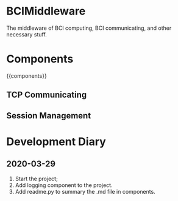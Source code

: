 # BCIMiddleware

The middleware of BCI computing, BCI communicating, and other necessary stuff.

# Components

{{components}}

## TCP Communicating

## Session Management

# Development Diary

## 2020-03-29

1. Start the project;
2. Add logging component to the project.
3. Add readme.py to summary the .md file in components.
